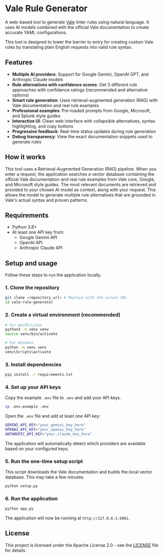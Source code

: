 
# Vale Rule Generator

A web-based tool to generate [Vale](https://vale.sh) linter rules using natural language. It uses AI models combined with the official Vale documentation to create accurate YAML configurations.

This tool is designed to lower the barrier to entry for creating custom Vale rules by translating plain English requests into valid rule syntax.

## Features

*   **Multiple AI providers**: Support for Google Gemini, OpenAI GPT, and Anthropic Claude models
*   **Rule alternatives with confidence scores**: Get 3 different rule approaches with confidence ratings (recommended and alternative options)
*   **Smart rule generation**: Uses retrieval-augmented generation (RAG) with Vale documentation and real rule examples
*   **Professional examples**: Pre-loaded prompts from Google, Microsoft, and Splunk style guides
*   **Interactive UI**: Clean web interface with collapsible alternatives, syntax highlighting, and copy buttons
*   **Progressive feedback**: Real-time status updates during rule generation
*   **Debug transparency**: View the exact documentation snippets used to generate rules

## How it works

This tool uses a Retrieval-Augmented Generation (RAG) pipeline. When you enter a request, the application searches a vector database containing the official Vale documentation and real rule examples from Vale core, Google, and Microsoft style guides. The most relevant documents are retrieved and provided to your chosen AI model as context, along with your request. This allows the model to generate multiple rule alternatives that are grounded in Vale's actual syntax and proven patterns.

## Requirements

*   Python 3.8+
*   At least one API key from:
    *   Google Gemini API
    *   OpenAI API
    *   Anthropic Claude API

## Setup and usage

Follow these steps to run the application locally.

### 1. Clone the repository

```bash
git clone <repository_url> # Replace with the actual URL
cd vale-rule-generator
```

### 2. Create a virtual environment (recommended)

```bash
# For macOS/Linux
python3 -m venv venv
source venv/bin/activate

# For Windows
python -m venv venv
venv\Scripts\activate
```

### 3. Install dependencies

```bash
pip install -r requirements.txt
```

### 4. Set up your API keys

Copy the example `.env` file to `.env` and add your API keys.

```bash
cp .env.example .env
```

Open the `.env` file and add at least one API key:

```bash
GEMINI_API_KEY="your_gemini_key_here"
OPENAI_API_KEY="your_openai_key_here"  
ANTHROPIC_API_KEY="your_claude_key_here"
```

The application will automatically detect which providers are available based on your configured keys.

### 5. Run the one-time setup script

This script downloads the Vale documentation and builds the local vector database. This may take a few minutes.

```bash
python setup.py
```

### 6. Run the application

```bash
python app.py
```

The application will now be running at `http://127.0.0.1:5001`.

## License

This project is licensed under the Apache License 2.0 - see the [LICENSE](LICENSE) file for details.
